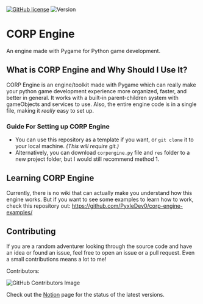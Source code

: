 [![GitHub license](https://img.shields.io/github/license/PyxleDev0/corp-engine)](https://github.com/PyxleDev0/corp-engine/blob/master/LICENSE)
![Version](https://img.shields.io/badge/Version-v0.7.1-informational)

# CORP Engine
An engine made with Pygame for Python game development.

## What is CORP Engine and Why Should I Use It?
CORP Engine is an engine/toolkit made with Pygame which can really make your python game development experience more organized, faster, and better in general. It works with a built-in parent-children system with gameObjects and services to use. Also, the entire engine code is in a single file, making it _really_ easy to set up.

### Guide For Setting up CORP Engine
* You can use this repository as a template if you want, or  `git clone` it to your local machine. _(This will require git.)_
* Alternatively, you can download `corpengine.py` file and `res` folder to a new project folder, but I would still recommend method 1.


## Learning CORP Engine
Currently, there is no wiki that can  actually make you understand how this engine works. But if you want to see some examples to learn how to work, check this repository out:
https://github.com/PyxleDev0/corp-engine-examples/

## Contributing
If you are a random adventurer looking through the source code and have an idea or found an issue, feel free to open an issue or a pull request. Even a small contributions means a lot to me!

Contributors:

![GitHub Contributors Image](https://contrib.rocks/image?repo=PyxleDev0/corp-engine)

Check out the [Notion](https://legendary-poultry-7d6.notion.site/0f60e38bb1394151a9e641058f93b7c8?v=f534fb9823aa4b60bab77a5619bc829c) page for the status of the latest versions.
